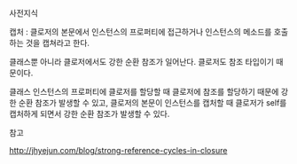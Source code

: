 사전지식

캡처 : 클로저의 본문에서 인스턴스의 프로퍼티에 접근하거나 인스턴스의 메소드를 호출하는 것을 캡쳐라고 한다. 



클래스뿐 아니라 클로저에서도 강한 순환 참조가 일어난다. 클로저도 참조 타입이기 때문이다.

클래스 인스턴스의 프로퍼티에 클로저를 할당할 때 클로저에 참조를 할당하기 때문에 강한 순환 참조가 발생할 수 있고, 클로저의 본문이 인스턴스를 캡처할 때 클로저가 self를 캡처하게 되면서 강한 순환 참조가 발생할 수 있다.





참고

http://jhyejun.com/blog/strong-reference-cycles-in-closure
